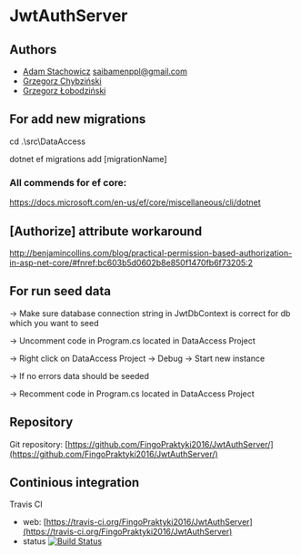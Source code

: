 # JwtAuthServer

## Authors

* [Adam Stachowicz](https://github.com/Saibamen) <saibamenppl@gmail.com>
* [Grzegorz Chybziński](https://github.com/gregleon)
* [Grzegorz Łobodziński](https://github.com/flgf)

## For add new migrations
 cd .\src\DataAccess

 dotnet ef migrations add [migrationName]

 ### All commends for ef core:
 https://docs.microsoft.com/en-us/ef/core/miscellaneous/cli/dotnet

 ## [Authorize] attribute workaround

 http://benjamincollins.com/blog/practical-permission-based-authorization-in-asp-net-core/#fnref:bc603b5d0602b8e850f1470fb6f73205:2

## For run seed data
-> Make sure database connection string in JwtDbContext is correct for db which you want to seed

-> Uncomment code in Program.cs located in DataAccess Project

-> Right click on DataAccess Project -> Debug -> Start new instance

-> If no errors data should be seeded

-> Recomment code in Program.cs located in DataAccess Project

## Repository
Git repository: [https://github.com/FingoPraktyki2016/JwtAuthServer/](https://github.com/FingoPraktyki2016/JwtAuthServer/)

## Continious integration
Travis CI
- web: [https://travis-ci.org/FingoPraktyki2016/JwtAuthServer](https://travis-ci.org/FingoPraktyki2016/JwtAuthServer)
- status 
[![Build Status](https://travis-ci.org/FingoPraktyki2016/JwtAuthServer.svg?branch=master)](https://travis-ci.org/FingoPraktyki2016/JwtAuthServer)


